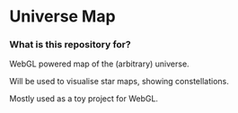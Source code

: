 # Universe Map #

### What is this repository for? ###

WebGL powered map of the (arbitrary) universe.

Will be used to visualise star maps, showing constellations.

Mostly used as a toy project for WebGL.
